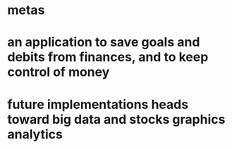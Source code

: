 # metas
# an application to save goals and debits from finances, and to keep control of money
# future implementations heads toward big data and stocks graphics analytics
